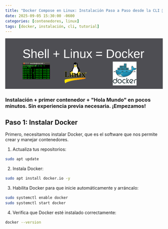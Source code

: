 ```yaml
---
title: "Docker Compose en Linux: Instalación Paso a Paso desde la CLI 🐳"
date: 2025-09-05 15:30:00 -0600
categories: [contenedores, linux]
tags: [docker, instalación, cli, tutorial]
---
```


![img-description](/assets/img/posts/DC-Setup/Inicio.png)

### Instalación + primer contenedor + "Hola Mundo" en pocos minutos. Sin experiencia previa necesaria. ¡Empezamos!


## Paso 1: Instalar Docker
Primero, necesitamos instalar Docker, que es el software que nos permite crear y manejar contenedores.

1. Actualiza tus repositorios:
```bash
sudo apt update
```

2. Instala Docker:
```bash
sudo apt install docker.io -y
```

3. Habilita Docker para que inicie automáticamente y arráncalo: 
```bash
sudo systemctl enable docker
sudo systemctl start docker
```

4. Verifica que Docker esté instalado correctamente:
```bash
docker --version
```
